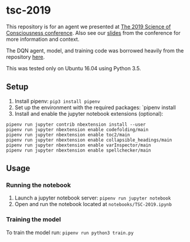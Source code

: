 # tsc-2019

This repository is for an agent we presented at [The 2019 Science of Consciousness conference](https://www.tsc2019-interlaken.ch). 
Also see our [slides](docs/TSC-2019_slides.pdf) from the conference for more information and context.

The DQN agent, model, and training code was borrowed heavily from the repository [here](https://github.com/udacity/deep-reinforcement-learning/tree/master/dqn).

This was tested only on Ubuntu 16.04 using Python 3.5.
## Setup

1. Install pipenv: `pip3 install pipenv`
1. Set up the environment with the required packages: `pipenv install
1. Install and enable the jupyter notebook extensions (optional):
```
pipenv run jupyter contrib nbextension install --user
pipenv run jupyter nbextension enable codefolding/main
pipenv run jupyter nbextension enable toc2/main
pipenv run jupyter nbextension enable collapsible_headings/main
pipenv run jupyter nbextension enable varInspector/main
pipenv run jupyter nbextension enable spellchecker/main
``` 


## Usage

### Running the notebook

1. Launch a jupyter notebook server: `pipenv run jupyter notebook`
1. Open and run the notebook located at `notebooks/TSC-2019.ipynb`


### Training the model

To train the model run: `pipenv run python3 train.py`

